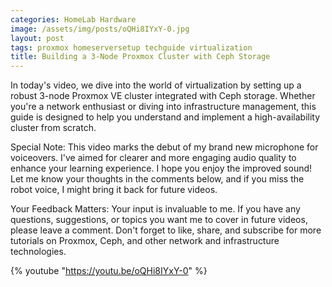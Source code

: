 ```yaml
---
categories: HomeLab Hardware
image: /assets/img/posts/oQHi8IYxY-0.jpg
layout: post
tags: proxmox homeserversetup techguide virtualization
title: Building a 3-Node Proxmox Cluster with Ceph Storage
---
```


In today's video, we dive into the world of virtualization by setting up a robust 3-node Proxmox VE cluster integrated with Ceph storage. Whether you're a network enthusiast or diving into infrastructure management, this guide is designed to help you understand and implement a high-availability cluster from scratch.

Special Note:
This video marks the debut of my brand new microphone for voiceovers. I've aimed for clearer and more engaging audio quality to enhance your learning experience. I hope you enjoy the improved sound! Let me know your thoughts in the comments below, and if you miss the robot voice, I might bring it back for future videos.

Your Feedback Matters:
Your input is invaluable to me. If you have any questions, suggestions, or topics you want me to cover in future videos, please leave a comment. Don't forget to like, share, and subscribe for more tutorials on Proxmox, Ceph, and other network and infrastructure technologies.

{% youtube "https://youtu.be/oQHi8IYxY-0" %}